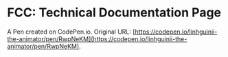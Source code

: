 # FCC: Technical Documentation Page

A Pen created on CodePen.io. Original URL: [https://codepen.io/linhguinii-the-animator/pen/RwpNeKM](https://codepen.io/linhguinii-the-animator/pen/RwpNeKM).


